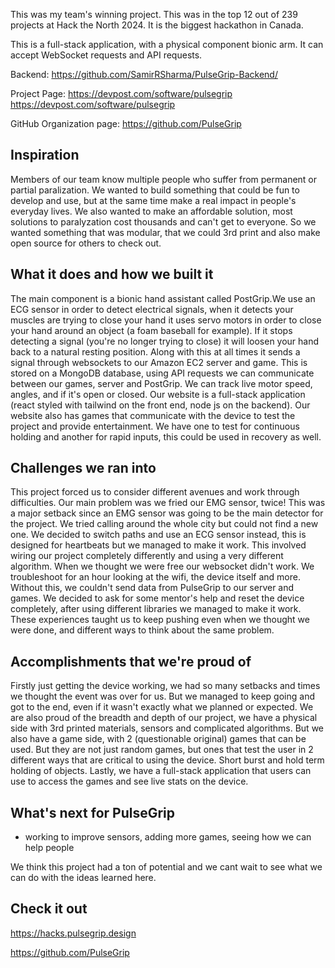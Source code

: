 This was my team's winning project. This was in the top 12 out of 239 projects at Hack the North 2024. It is the biggest hackathon in Canada.

This is a full-stack application, with a physical component bionic arm. It can accept WebSocket requests and API requests.

Backend: https://github.com/SamirRSharma/PulseGrip-Backend/

Project Page: https://devpost.com/software/pulsegrip https://devpost.com/software/pulsegrip 

GitHub Organization page: https://github.com/PulseGrip


## Inspiration
Members of our team know multiple people who suffer from permanent or partial paralization. We wanted to build something that could be fun to develop and use, but at the same time make a real impact in people's everyday lives. We also wanted to make an affordable solution, most solutions to paralyzation cost thousands and can't get to everyone. So we wanted something that was modular, that we could 3rd print and also make open source for others to check out.

## What it does and how we built it
The main component is a bionic hand assistant called PostGrip.We use an ECG sensor in order to detect electrical signals, when it detects your muscles are trying to close your hand it uses servo motors in order to close your hand around an object (a foam baseball for example). If it stops detecting a signal (you're no longer trying to close) it will loosen your hand back to a natural resting position. Along with this at all times it sends a signal through websockets to our Amazon EC2 server and game. This is stored on a MongoDB database, using API requests we can communicate between our games, server and PostGrip. We can track live motor speed, angles, and if it's open or closed. Our website is a full-stack application (react styled with tailwind on the front end, node js on the backend). Our website also has games that communicate with the device to test the project and provide entertainment. We have one to test for continuous holding and another for rapid inputs, this could be used in recovery as well.


## Challenges we ran into
This project forced us to consider different avenues and work through difficulties. Our main problem was we fried our EMG sensor, twice! This was a major setback since an EMG sensor was going to be the main detector for the project. We tried calling around the whole city but could not find a new one. We decided to switch paths and use an ECG sensor instead, this is designed for heartbeats but we managed to make it work. This involved wiring our project completely differently and using a very different algorithm. When we thought we were free our websocket didn't work. We troubleshoot for an hour looking at the wifi, the device itself and more. Without this, we couldn't send data from PulseGrip to our server and games. We decided to ask for some mentor's help and reset the device completely, after using different libraries we managed to make it work. These experiences taught us to keep pushing even when we thought we were done, and different ways to think about the same problem.

## Accomplishments that we're proud of
Firstly just getting the device working, we had so many setbacks and times we thought the event was over for us. But we managed to keep going and got to the end, even if it wasn't exactly what we planned or expected. We are also proud of the breadth and depth of our project, we have a physical side with 3rd printed materials, sensors and complicated algorithms. But we also have a game side, with 2 (questionable original) games that can be used. But they are not just random games, but ones that test the user in 2 different ways that are critical to using the device. Short burst and hold term holding of objects. Lastly, we have a full-stack application that users can use to access the games and see live stats on the device.



## What's next for PulseGrip
- working to improve sensors, adding more games, seeing how we can help people

We think this project had a ton of potential and we cant wait to see what we can do with the ideas learned here.

## Check it out

https://hacks.pulsegrip.design

https://github.com/PulseGrip
